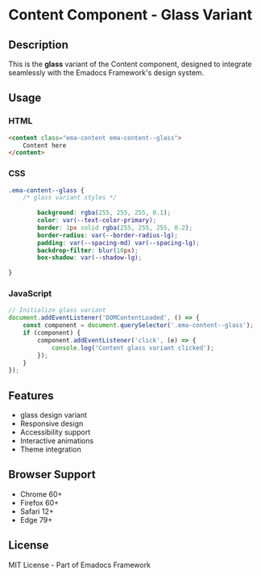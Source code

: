 # Content Component - Glass Variant

## Description
This is the **glass** variant of the Content component, designed to integrate seamlessly with the Emadocs Framework's design system.

## Usage

### HTML
```html
<content class="ema-content ema-content--glass">
    Content here
</content>
```

### CSS
```css
.ema-content--glass {
    /* glass variant styles */
    
        background: rgba(255, 255, 255, 0.1);
        color: var(--text-color-primary);
        border: 1px solid rgba(255, 255, 255, 0.2);
        border-radius: var(--border-radius-lg);
        padding: var(--spacing-md) var(--spacing-lg);
        backdrop-filter: blur(10px);
        box-shadow: var(--shadow-lg);
    
}
```

### JavaScript
```javascript
// Initialize glass variant
document.addEventListener('DOMContentLoaded', () => {
    const component = document.querySelector('.ema-content--glass');
    if (component) {
        component.addEventListener('click', (e) => {
            console.log('Content glass variant clicked');
        });
    }
});
```

## Features
- glass design variant
- Responsive design
- Accessibility support
- Interactive animations
- Theme integration

## Browser Support
- Chrome 60+
- Firefox 60+
- Safari 12+
- Edge 79+

## License
MIT License - Part of Emadocs Framework
